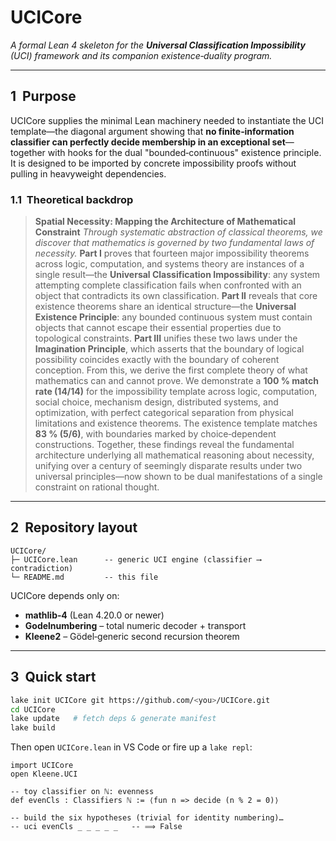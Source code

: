# UCICore

*A formal Lean 4 skeleton for the **Universal Classification Impossibility** (UCI) framework and its companion existence‑duality program.*

---

## 1  Purpose

UCICore supplies the minimal Lean machinery needed to instantiate the UCI template—the diagonal argument showing that **no finite‑information classifier can perfectly decide membership in an exceptional set**—together with hooks for the dual "bounded‑continuous" existence principle.  It is designed to be imported by concrete impossibility proofs without pulling in heavyweight dependencies.

### 1.1  Theoretical backdrop

> **Spatial Necessity: Mapping the Architecture of Mathematical Constraint**
> *Through systematic abstraction of classical theorems, we discover that mathematics is governed by two fundamental laws of necessity.*
> **Part I** proves that fourteen major impossibility theorems across logic, computation, and systems theory are instances of a single result—the **Universal Classification Impossibility**: any system attempting complete classification fails when confronted with an object that contradicts its own classification.
> **Part II** reveals that core existence theorems share an identical structure—the **Universal Existence Principle**: any bounded continuous system must contain objects that cannot escape their essential properties due to topological constraints.
> **Part III** unifies these two laws under the **Imagination Principle**, which asserts that the boundary of logical possibility coincides exactly with the boundary of coherent conception. From this, we derive the first complete theory of what mathematics can and cannot prove.
> We demonstrate a **100 % match rate (14/14)** for the impossibility template across logic, computation, social choice, mechanism design, distributed systems, and optimization, with perfect categorical separation from physical limitations and existence theorems.
> The existence template matches **83 % (5/6)**, with boundaries marked by choice‑dependent constructions.
> Together, these findings reveal the fundamental architecture underlying all mathematical reasoning about necessity, unifying over a century of seemingly disparate results under two universal principles—now shown to be dual manifestations of a single constraint on rational thought.

---

## 2  Repository layout

```
UCICore/
├─ UCICore.lean      -- generic UCI engine (classifier ⟶ contradiction)
└─ README.md         -- this file
```

UCICore depends only on:

* **mathlib‑4** (Lean 4.20.0 or newer)
* **Godelnumbering** – total numeric decoder + transport
* **Kleene2**        – Gödel‑generic second recursion theorem

---

## 3  Quick start

```bash
lake init UCICore git https://github.com/<you>/UCICore.git
cd UCICore
lake update   # fetch deps & generate manifest
lake build
```

Then open `UCICore.lean` in VS Code or fire up a `lake repl`:

```lean
import UCICore
open Kleene.UCI

-- toy classifier on ℕ: evenness
def evenCls : Classifiers ℕ := ⟨fun n => decide (n % 2 = 0)⟩

-- build the six hypotheses (trivial for identity numbering)…
-- uci evenCls _ _ _ _ _   -- ⟹ False
```


